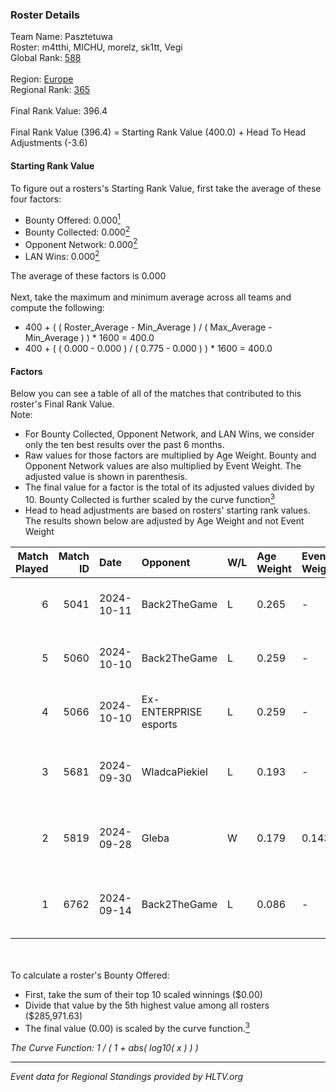 ### Roster Details<br />
Team Name: Pasztetuwa<br />
Roster: m4tthi, MICHU, morelz, sk1tt, Vegi<br />
Global Rank: [588](../../standings_global_2025_02_28.md)<br />
<br />
Region: [Europe]( ../../standings_europe_2025_02_28.md)<br />
Regional Rank: [365]( ../../standings_europe_2025_02_28.md)<br />
<br />
Final Rank Value:  396.4<br />
<br />
Final Rank Value (396.4) = Starting Rank Value (400.0) + Head To Head Adjustments (-3.6)<br />

#### Starting Rank Value<br />
To figure out a rosters's Starting Rank Value, first take the average of these four factors:<br />
- Bounty Offered: 0.000[<sup>1</sup>](#table2)
- Bounty Collected: 0.000[<sup>2</sup>](#table1)
- Opponent Network: 0.000[<sup>2</sup>](#table1)
- LAN Wins: 0.000[<sup>2</sup>](#table1)

The average of these factors is 0.000<br />
<br />
Next, take the maximum and minimum average across all teams and compute the following:<br />
- 400 + ( ( Roster_Average - Min_Average ) / ( Max_Average - Min_Average ) ) * 1600 = 400.0
- 400 + ( ( 0.000 - 0.000 ) / ( 0.775 - 0.000 ) ) * 1600 = 400.0


#### Factors<br />
Below you can see a table of all of the matches that contributed to this roster's Final Rank Value.<br />
Note:<br />

- For Bounty Collected, Opponent Network, and LAN Wins, we consider only the ten best results over the past 6 months.
- Raw values for those factors are multiplied by Age Weight. Bounty and Opponent Network values are also multiplied by Event Weight. The adjusted value is shown in parenthesis.
- The final value for a factor is the total of its adjusted values divided by 10. Bounty Collected is further scaled by the curve function[<sup>3</sup>](#curveFunction)
- Head to head adjustments are based on rosters' starting rank values. The results shown below are adjusted by Age Weight and not Event Weight
<span id="table1"></span><br />


| Match Played | Match ID | Date       | Opponent              | W/L | Age Weight | Event Weight | Bounty Collected | Opponent Network | LAN Wins  | H2H Adj. | Roster                                   |
| -: | -: | :- | :- | :- | :- | :- | :- | :- | :- | -: | :- |
|            6 |     5041 | 2024-10-11 | Back2TheGame          | L   | 0.265      | -            | -                | -                | -         |    -1.02 | m4tthi, MICHU, morelz, sk1tt, Vegi       |
|            5 |     5060 | 2024-10-10 | Back2TheGame          | L   | 0.259      | -            | -                | -                | -         |    -1.01 | m4tthi, MICHU, morelz, sk1tt, Vegi       |
|            4 |     5066 | 2024-10-10 | Ex-ENTERPRISE esports | L   | 0.259      | -            | -                | -                | -         |    -1.00 | m4tthi, MICHU, morelz, sk1tt, Vegi       |
|            3 |     5681 | 2024-09-30 | WladcaPiekiel         | L   | 0.193      | -            | -                | -                | -         |    -3.06 | m4tthi, MICHU, morelz, sk1tt, xKacpersky |
|            2 |     5819 | 2024-09-28 | Gleba                 | W   | 0.179      | 0.143        | 0.000 (0.000)    | 0.000 (0.000)    | 0 (0.000) |     2.82 | m4tthi, MICHU, morelz, sk1tt, xKacpersky |
|            1 |     6762 | 2024-09-14 | Back2TheGame          | L   | 0.086      | -            | -                | -                | -         |    -0.32 | dan1, m4tthi, morelz, oskarish, Vegi     |

<br />
<span id="table2"></span><br />
To calculate a roster's Bounty Offered:<br />

- First, take the sum of their top 10 scaled winnings ($0.00)
- Divide that value by the 5th highest value among all rosters ($285,971.63)
- The final value (0.00) is scaled by the curve function.[<sup>3</sup>](#curveFunction)

<span id="curveFunction"></span>_The Curve Function: 1 / ( 1 + abs( log10( x ) ) )_<br />

---
_Event data for Regional Standings provided by HLTV.org_<br />
